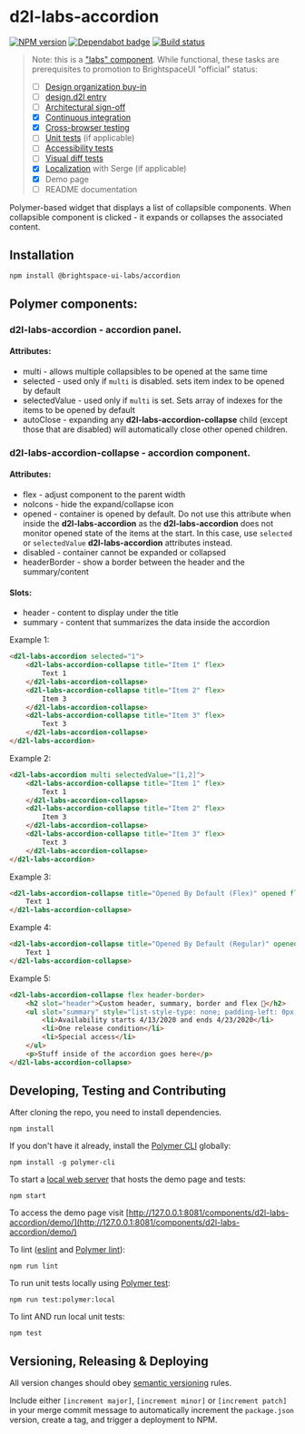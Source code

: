 # d2l-labs-accordion

[![NPM version](https://img.shields.io/npm/v/@brightspace-ui-labs/accordion.svg)](https://www.npmjs.org/package/@brightspace-ui-labs/accordion)
[![Dependabot badge](https://flat.badgen.net/dependabot/BrightspaceUILabs/accordion?icon=dependabot)](https://app.dependabot.com/)
[![Build status](https://travis-ci.com/brightspaceUILabs/accordion.svg?branch=master)](https://travis-ci.com/brightspaceUILabs/accordion)

> Note: this is a ["labs" component](https://github.com/BrightspaceUI/guide/wiki/Component-Tiers). While functional, these tasks are prerequisites to promotion to BrightspaceUI "official" status:
>
> - [ ] [Design organization buy-in](https://github.com/BrightspaceUI/guide/wiki/Before-you-build#working-with-design)
> - [ ] [design.d2l entry](http://design.d2l/)
> - [ ] [Architectural sign-off](https://github.com/BrightspaceUI/guide/wiki/Before-you-build#web-component-architecture)
> - [x] [Continuous integration](https://github.com/BrightspaceUI/guide/wiki/Testing#testing-continuously-with-travis-ci)
> - [x] [Cross-browser testing](https://github.com/BrightspaceUI/guide/wiki/Testing#cross-browser-testing-with-sauce-labs)
> - [ ] [Unit tests](https://github.com/BrightspaceUI/guide/wiki/Testing#testing-with-polymer-test) (if applicable)
> - [ ] [Accessibility tests](https://github.com/BrightspaceUI/guide/wiki/Testing#automated-accessibility-testing-with-axe)
> - [ ] [Visual diff tests](https://github.com/BrightspaceUI/visual-diff)
> - [x] [Localization](https://github.com/BrightspaceUI/guide/wiki/Localization) with Serge (if applicable)
> - [x] Demo page
> - [ ] README documentation

Polymer-based widget that displays a list of collapsible components. When collapsible component is clicked - it expands or collapses the associated content.

## Installation

```shell
npm install @brightspace-ui-labs/accordion
```

## Polymer components:
### **d2l-labs-accordion** - accordion panel. 
#### Attributes:
* multi - allows multiple collapsibles to be opened at the same time
* selected - used only if `multi` is disabled. sets item index to be opened by default
* selectedValue - used only if `multi` is set. Sets array of indexes for the items to be opened by default
* autoClose - expanding any **d2l-labs-accordion-collapse** child (except those that are disabled) will automatically close other opened children.
### **d2l-labs-accordion-collapse** - accordion component. 
#### Attributes:
* flex - adjust component to the parent width
* noIcons - hide the expand/collapse icon
* opened - container is opened by default. Do not use this attribute when inside the **d2l-labs-accordion** as the **d2l-labs-accordion** does not monitor opened state of the items at the start. In this case, use `selected` or `selectedValue` **d2l-labs-accordion** attributes instead.
* disabled - container cannot be expanded or collapsed
* headerBorder - show a border between the header and the summary/content

#### Slots:
* header - content to display under the title
* summary - content that summarizes the data inside the accordion

Example 1:
```html
<d2l-labs-accordion selected="1">
	<d2l-labs-accordion-collapse title="Item 1" flex>
		Text 1
	</d2l-labs-accordion-collapse>
	<d2l-labs-accordion-collapse title="Item 2" flex>
		Item 3
	</d2l-labs-accordion-collapse>
	<d2l-labs-accordion-collapse title="Item 3" flex>
		Text 3
	</d2l-labs-accordion-collapse>
</d2l-labs-accordion>
```

Example 2:
```html
<d2l-labs-accordion multi selectedValue="[1,2]">
	<d2l-labs-accordion-collapse title="Item 1" flex>
		Text 1
	</d2l-labs-accordion-collapse>
	<d2l-labs-accordion-collapse title="Item 2" flex>
		Item 3
	</d2l-labs-accordion-collapse>
	<d2l-labs-accordion-collapse title="Item 3" flex>
		Text 3
	</d2l-labs-accordion-collapse>
</d2l-labs-accordion>
```

Example 3:
```html
<d2l-labs-accordion-collapse title="Opened By Default (Flex)" opened flex>
	Text 1
</d2l-labs-accordion-collapse>
```

Example 4:
```html
<d2l-labs-accordion-collapse title="Opened By Default (Regular)" opened>
	Text 1
</d2l-labs-accordion-collapse>
```

Example 5:
```html
<d2l-labs-accordion-collapse flex header-border>
	<h2 slot="header">Custom header, summary, border and flex 💪</h2>
	<ul slot="summary" style="list-style-type: none; padding-left: 0px;">
		<li>Availability starts 4/13/2020 and ends 4/23/2020</li>
		<li>One release condition</li>
		<li>Special access</li>
	</ul>
	<p>Stuff inside of the accordion goes here</p>
</d2l-labs-accordion-collapse>
```
## Developing, Testing and Contributing

After cloning the repo, you need to install dependencies.
```shell
npm install
```

If you don't have it already, install the [Polymer CLI](https://www.polymer-project.org/2.0/docs/tools/polymer-cli) globally:

```shell
npm install -g polymer-cli
```

To start a [local web server](https://www.polymer-project.org/2.0/docs/tools/polymer-cli-commands#serve) that hosts the demo page and tests:

```shell
npm start
```

To access the demo page visit [http://127.0.0.1:8081/components/d2l-labs-accordion/demo/](http://127.0.0.1:8081/components/d2l-labs-accordion/demo/)

To lint ([eslint](http://eslint.org/) and [Polymer lint](https://www.polymer-project.org/2.0/docs/tools/polymer-cli-commands#lint)):

```shell
npm run lint
```

To run unit tests locally using [Polymer test](https://www.polymer-project.org/2.0/docs/tools/polymer-cli-commands#tests):

```shell
npm run test:polymer:local
```

To lint AND run local unit tests:

```shell
npm test
```

## Versioning, Releasing & Deploying

All version changes should obey [semantic versioning](https://semver.org/) rules.

Include either `[increment major]`, `[increment minor]` or `[increment patch]` in your merge commit message to automatically increment the `package.json` version, create a tag, and trigger a deployment to NPM.
